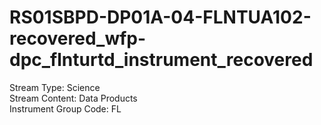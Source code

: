 # RS01SBPD-DP01A-04-FLNTUA102-recovered_wfp-dpc_flnturtd_instrument_recovered

Stream Type: Science<br>
Stream Content: Data Products<br>
Instrument Group Code: FL<br>
